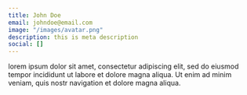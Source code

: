 ```yaml
---
title: John Doe
email: johndoe@email.com
image: "/images/avatar.png"
description: this is meta description
social: []
---
```


lorem ipsum dolor sit amet, consectetur adipiscing elit, sed do eiusmod tempor incididunt ut labore et dolore magna aliqua. Ut enim ad minim veniam, quis nostr navigation et dolore magna aliqua.
